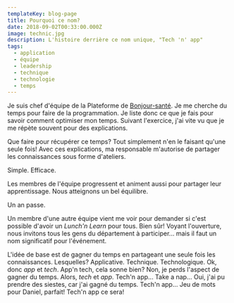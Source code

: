 ```yaml
---
templateKey: blog-page
title: Pourquoi ce nom?
date: 2018-09-02T00:33:00.000Z
image: technic.jpg
description: L'histoire derrière ce nom unique, "Tech 'n' app"
tags:
  - application
  - équipe
  - leadership
  - technique
  - technologie
  - temps
---
```


Je suis chef d'équipe de la Plateforme de [Bonjour-santé](https://bonjour-sante.ca/).
Je me cherche du temps pour faire de la programmation.
Je liste donc ce que je fais pour savoir comment optimiser mon temps.
Suivant l'exercice, j'ai vite vu que je me répète souvent pour des explications.

Que faire pour récupérer ce temps?
Tout simplement n'en le faisant qu'une seule fois!
Avec ces explications, ma responsable m'autorise de partager les connaissances sous forme d'ateliers.

Simple.
Efficace.

Les membres de l'équipe progressent et animent aussi pour partager leur apprentissage.
Nous atteignons un bel équilibre.

Un an passe.

Un membre d'une autre équipe vient me voir pour demander si c'est possible d'avoir un _Lunch'n Learn_ pour tous.
Bien sûr!
Voyant l'ouverture, nous invitons tous les gens du département à participer... mais il faut un nom significatif pour l'événement.

L'idée de base est de gagner du temps en partageant une seule fois les connaissances.
Lesquelles?
Applicative.
Technique.
Technologique.
Ok, donc _app_ et _tech_.
App'n tech, cela sonne bien?
Non, je perds l'aspect de gagner du temps.
Alors, _tech_ et _app_.
Tech'n app...
Take a nap...
Oui, j'ai pu prendre des siestes, car j'ai gagné du temps.
Tech'n app...
Jeu de mots pour Daniel, parfait!
Tech'n app ce sera!
